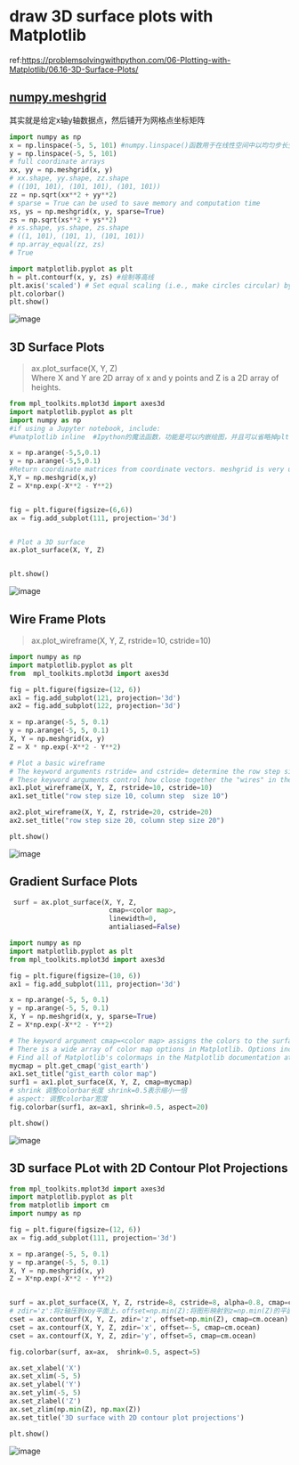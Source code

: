# draw 3D surface plots with Matplotlib
ref:https://problemsolvingwithpython.com/06-Plotting-with-Matplotlib/06.16-3D-Surface-Plots/  
## [numpy.meshgrid](https://numpy.org/doc/stable/reference/generated/numpy.meshgrid.html#numpy-meshgrid])
其实就是给定x轴y轴数据点，然后铺开为网格点坐标矩阵
```python
import numpy as np
x = np.linspace(-5, 5, 101) #numpy.linspace()函数用于在线性空间中以均匀步长生成数字序列。
y = np.linspace(-5, 5, 101)
# full coordinate arrays
xx, yy = np.meshgrid(x, y)
# xx.shape, yy.shape, zz.shape
# ((101, 101), (101, 101), (101, 101))
zz = np.sqrt(xx**2 + yy**2)
# sparse = True can be used to save memory and computation time
xs, ys = np.meshgrid(x, y, sparse=True)
zs = np.sqrt(xs**2 + ys**2)
# xs.shape, ys.shape, zs.shape
# ((1, 101), (101, 1), (101, 101))
# np.array_equal(zz, zs)
# True

import matplotlib.pyplot as plt
h = plt.contourf(x, y, zs) #绘制等高线
plt.axis('scaled') # Set equal scaling (i.e., make circles circular) by changing dimensions of the plot box. 
plt.colorbar()
plt.show()
```
![image](https://user-images.githubusercontent.com/52747634/178666301-7ee61c7d-84d6-4b8b-90b9-7fd51843fdb2.png)  
## 3D Surface Plots
>ax.plot_surface(X, Y, Z)  
>Where X and Y are 2D array of x and y points and Z is a 2D array of heights.  
```python
from mpl_toolkits.mplot3d import axes3d
import matplotlib.pyplot as plt
import numpy as np
#if using a Jupyter notebook, include:
#%matplotlib inline  #Ipython的魔法函数，功能是可以内嵌绘图，并且可以省略掉plt.show()这一步。

x = np.arange(-5,5,0.1)
y = np.arange(-5,5,0.1)
#Return coordinate matrices from coordinate vectors. meshgrid is very useful to evaluate functions on a grid
X,Y = np.meshgrid(x,y) 
Z = X*np.exp(-X**2 - Y**2)


fig = plt.figure(figsize=(6,6))
ax = fig.add_subplot(111, projection='3d')


# Plot a 3D surface
ax.plot_surface(X, Y, Z)


plt.show()
```
![image](https://user-images.githubusercontent.com/52747634/178666614-34e8a0a4-c4c5-43c4-a19c-b3e2e76b3031.png)  

## Wire Frame Plots
>ax.plot_wireframe(X, Y, Z, rstride=10, cstride=10)
```python
import numpy as np
import matplotlib.pyplot as plt
from  mpl_toolkits.mplot3d import axes3d

fig = plt.figure(figsize=(12, 6))
ax1 = fig.add_subplot(121, projection='3d')
ax2 = fig.add_subplot(122, projection='3d')

x = np.arange(-5, 5, 0.1)
y = np.arange(-5, 5, 0.1)
X, Y = np.meshgrid(x, y)
Z = X * np.exp(-X**2 - Y**2)

# Plot a basic wireframe
# The keyword arguments rstride= and cstride= determine the row step size and the column step size. 
# These keyword arguments control how close together the "wires" in the wire frame plot are drawn.
ax1.plot_wireframe(X, Y, Z, rstride=10, cstride=10)
ax1.set_title("row step size 10, column step  size 10")

ax2.plot_wireframe(X, Y, Z, rstride=20, cstride=20)
ax2.set_title("row step size 20, column step size 20")

plt.show()
```
![image](https://user-images.githubusercontent.com/52747634/178666856-f0113f9b-434e-45ef-9b2e-31e1b1faf037.png)
## Gradient Surface Plots
```python
 surf = ax.plot_surface(X, Y, Z, 
                         cmap=<color map>,
                         linewidth=0,
                         antialiased=False)
```
```python
import numpy as np
import matplotlib.pyplot as plt
from mpl_toolkits.mplot3d import axes3d

fig = plt.figure(figsize=(10, 6))
ax1 = fig.add_subplot(111, projection='3d')

x = np.arange(-5, 5, 0.1)
y = np.arange(-5, 5, 0.1)
X, Y = np.meshgrid(x, y, sparse=True)
Z = X*np.exp(-X**2 - Y**2)

# The keyword argument cmap=<color map> assigns the colors to the surface. 
# There is a wide array of color map options in Matplotlib. Options include 'coolwarm', 'gist_earth', and 'ocean'. 
# Find all of Matplotlib's colormaps in the Matplotlib documentation at matplotlib.org/tutorials/colors/colormaps. 
mycmap = plt.get_cmap('gist_earth')
ax1.set_title("gist_earth color map")
surf1 = ax1.plot_surface(X, Y, Z, cmap=mycmap)
# shrink 调整colorbar长度 shrink=0.5表示缩小一倍
# aspect: 调整colorbar宽度
fig.colorbar(surf1, ax=ax1, shrink=0.5, aspect=20)

plt.show()
```
![image](https://user-images.githubusercontent.com/52747634/178667213-7ebc6b8d-0d19-4ef5-ad98-40fbaeadab17.png)

## 3D surface PLot with 2D Contour Plot Projections
```python
from mpl_toolkits.mplot3d import axes3d
import matplotlib.pyplot as plt
from matplotlib import cm
import numpy as np

fig = plt.figure(figsize=(12, 6))
ax = fig.add_subplot(111, projection='3d')

x = np.arange(-5, 5, 0.1)
y = np.arange(-5, 5, 0.1)
X, Y = np.meshgrid(x, y)
Z = X*np.exp(-X**2 - Y**2)


surf = ax.plot_surface(X, Y, Z, rstride=8, cstride=8, alpha=0.8, cmap=cm.ocean)
# zdir='z':将z轴压到xoy平面上，offset=np.min(Z):将图形映射到z=np.min(Z)的平面上
cset = ax.contourf(X, Y, Z, zdir='z', offset=np.min(Z), cmap=cm.ocean)
cset = ax.contourf(X, Y, Z, zdir='x', offset=-5, cmap=cm.ocean)
cset = ax.contourf(X, Y, Z, zdir='y', offset=5, cmap=cm.ocean)

fig.colorbar(surf, ax=ax,  shrink=0.5, aspect=5)

ax.set_xlabel('X')
ax.set_xlim(-5, 5)
ax.set_ylabel('Y')
ax.set_ylim(-5, 5)
ax.set_zlabel('Z')
ax.set_zlim(np.min(Z), np.max(Z))
ax.set_title('3D surface with 2D contour plot projections')

plt.show()
```
![image](https://user-images.githubusercontent.com/52747634/178667356-e077dd9b-f661-42a9-bcf5-332bcaf78705.png)  

